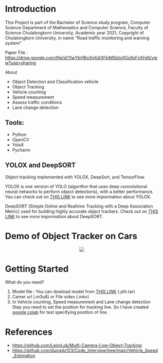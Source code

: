# Introduction

This Project is part of the Bachelor of Science study program, Computer Science Department of Mathematics and Computer Science, Faculty of Science Chulalongkorn University, Academic year 2021, Copyright of Chulalongkorn University,
in name "Road traffic monitoring and warning system"

Paper File : https://drive.google.com/file/d/11wYbHBo3nXdI3FkjMStdxXGs9sFyXHdt/view?usp=sharing

About
   - Object Detection and Classification vehicle
   - Object Tracking
   - Vehicle counting
   - Speed measurement
   - Assess traffic conditions
   - Lane change detection

## Tools: 

   - Python
   - OpenCV
   - YoloX
   - Pycharm 
   
## YOLOX and DeepSORT

Object tracking implemented with YOLOX, DeepSort, and TensorFlow.

YOLOX is one version of YOLO (algorithm that uses deep convolutional neural networks to perform object detections), with a better performance. You can check out on [THIS LINK](https://github.com/Megvii-BaseDetection/YOLOX) to see more impormation about YOLOX.

DeepSORT (Simple Online and Realtime Tracking with a Deep Association Metric) used for building highly accurate object trackers. Check out on [THIS LINK](https://arxiv.org/pdf/1703.07402.pdf) to see more impormation about DeepSORT.

# Demo of Object Tracker on Cars
<p align="center"><img src="img/Demo.gif"\></p>

# Getting Started
What do you need?

   1. Model file : You can dowload model from [THIS LINK](https://drive.google.com/file/d/1WCsGlk9X613VBFC8C55vYCkqVZ2m8VaD/view?usp=sharing) (.pth.tar)
   2. Camer url (.m3u8) or File video (.mkv)
   3. In Vehicle counting, Speed measurement and Lane change detection Step you need to set the position for tracking line. So I have created [google colab](https://colab.research.google.com/drive/1dyjxNsnXV2cV3UYk7H1b3J-sx-v-pU5i?usp=sharing) for test specifying position of line.

# References
* https://github.com/LeonLok/Multi-Camera-Live-Object-Tracking
* https://github.com/dungdo123/Code_Interview/tree/main/Vehicle_Speed_Estimation
